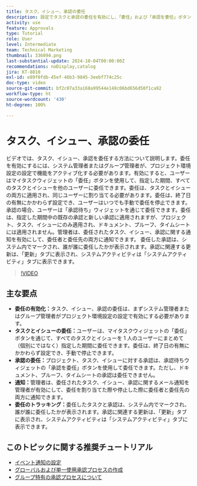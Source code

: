 ```yaml
---
title: タスク、イシュー、承認の委任
description: 設定でタスクと承認の委任を有効にし、「委任」および「承認を委任」ボタンを使用し、割り当てに関するメール通知を設定し、更新とシステムアクティビティを追跡して明確な監視を行うことで、委任ワークフローを効率化します。
activity: use
feature: Approvals
type: Tutorial
role: User
level: Intermediate
team: Technical Marketing
thumbnail: 336094.png
last-substantial-update: 2024-10-04T00:00:00Z
recommendations: noDisplay,catalog
jira: KT-8810
exl-id: e89f0fdb-45ef-46b3-9845-3eebf774c25c
doc-type: video
source-git-commit: bf2c07a33a168a99544e148c06bd656d50f1ca92
workflow-type: ht
source-wordcount: '430'
ht-degree: 100%

---
```


# タスク、イシュー、承認の委任

ビデオでは、タスク、イシュー、承認を委任する方法について説明します。委任を有効にするには、システム管理者またはグループ管理者が、プロジェクト環境設定の設定で機能をアクティブ化する必要があります。有効にすると、ユーザーはマイタスクウィジェットの「委任」ボタンを使用して、指定した期間、すべてのタスクとイシューを他のユーザーに委任できます。委任は、タスクとイシューの両方に適用され、同じユーザーに割り当てる必要があります。委任は、終了日の有無にかかわらず設定でき、ユーザーはいつでも手動で委任を停止できます。
承認の場合、ユーザーは「承認待ち」ウィジェットを通じて委任できます。委任は、指定した期間中の既存の承認と新しい承認に適用されますが、プロジェクト、タスク、イシューにのみ適用され、ドキュメント、プルーフ、タイムシートには適用されません。管理者は、委任されたタスク、イシュー、承認に関する通知を有効にして、委任者と委任先の両方に通知できます。
委任した承認は、システム内でマークされ、誰が誰に委任したかが表示されます。承認に関連する更新は、「更新」タブに表示され、システムアクティビティは「システムアクティビティ」タブに表示できます。


>[!VIDEO](https://video.tv.adobe.com/v/3446377/?quality=12&learn=on&enablevpops&captions=jpn)

## 主な要点

* **委任の有効化：**&#x200B;タスク、イシュー、承認の委任は、まずシステム管理者またはグループ管理者がプロジェクト環境設定の設定で有効にする必要があります。
* **タスクとイシューの委任：**&#x200B;ユーザーは、マイタスクウィジェットの「委任」ボタンを通じて、すべてのタスクとイシューを 1 人のユーザーにまとめて（個別にではなく）指定した期間に委任できます。委任は、終了日の有無にかかわらず設定でき、手動で停止できます。
* **承認の委任：**&#x200B;プロジェクト、タスク、イシューに対する承認は、承認待ちウィジェットの「承認を委任」ボタンを使用して委任できます。ただし、ドキュメント、プルーフ、タイムシートの承認は委任できません。
* **通知：**&#x200B;管理者は、委任されたタスク、イシュー、承認に関するメール通知を管理者が有効にして、委任を割り当てた際や停止した際に委任者と委任先の両方に通知できます。
* **委任のトラッキング：**&#x200B;委任したタスクと承認は、システム内でマークされ、誰が誰に委任したかが表示されます。承認に関連する更新は、「更新」タブに表示され、システムアクティビティは「システムアクティビティ」タブに表示できます。


## このトピックに関する推奨チュートリアル

* [イベント通知の設定](/help/administration-and-setup/email-and-in-app-notifications/admin-set-up-event-notifications.md)
* [グローバルおよび単一使用承認プロセスの作成](/help/manage-work/approval-processes-and-milestone-paths/create-a-single-use-approval-process.md)
* [グループ特有の承認プロセスについて](/help/administration-and-setup/approval-processes-and-milestone-paths/group-specific-approval-processes.md)

